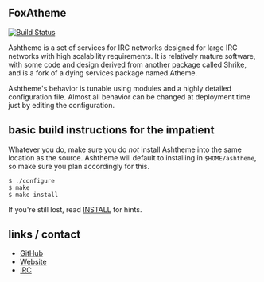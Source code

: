 ## FoxAtheme
[![Build Status](https://travis-ci.org/ShaleCoders/Ashtheme.svg?branch=master)](https://travis-ci.org/ShaleCoders/Ashtheme)

Ashtheme is a set of services for IRC networks designed for large IRC networks with high
scalability requirements.  It is relatively mature software, with some code and design
derived from another package called Shrike, and is a fork of a dying services package named Atheme.

Ashtheme's behavior is tunable using modules and a highly detailed configuration file.
Almost all behavior can be changed at deployment time just by editing the configuration.

## basic build instructions for the impatient

Whatever you do, make sure you do *not* install Ashtheme into the same location as the source.
Ashtheme will default to installing in `$HOME/ashtheme`, so make sure you plan accordingly for this.

    $ ./configure
    $ make
    $ make install

If you're still lost, read [INSTALL](INSTALL) for hints.

## links / contact

 * [GitHub](http://www.github.com/adamh1989/FoxAtheme)
 * [Website](http://www.foxatmic.net)
 * [IRC](irc://irc.foxatomic.net/#FoxAtheme)

